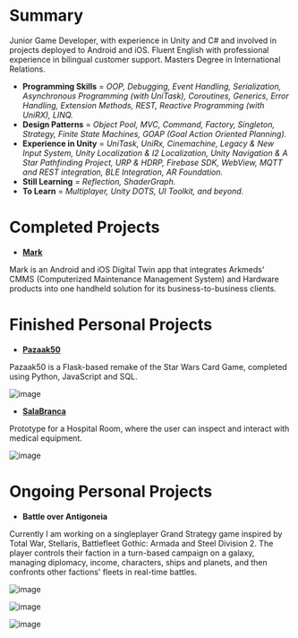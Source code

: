 # Summary
Junior Game Developer, with experience in Unity and C# and involved in projects deployed to Android and iOS. Fluent English with professional experience in bilingual customer support. Masters Degree in International Relations.

- **Programming Skills** = _OOP, Debugging, Event Handling, Serialization, Asynchronous Programming (with UniTask), Coroutines, Generics, Error Handling, Extension Methods, REST, Reactive Programming (with UniRX), LINQ._
- **Design Patterns** = _Object Pool, MVC, Command, Factory, Singleton, Strategy, Finite State Machines, GOAP (Goal Action Oriented Planning)._
- **Experience in Unity** = _UniTask, UniRx, Cinemachine, Legacy & New Input System, Unity Localization & I2 Localization, Unity Navigation & A Star Pathfinding Project, URP & HDRP, Firebase SDK, WebView, MQTT and REST integration, BLE Integration, AR Foundation._
- **Still Learning** = _Reflection, ShaderGraph._
- **To Learn** = _Multiplayer, Unity DOTS, UI Toolkit, and beyond._

# Completed Projects
- [**Mark**](https://play.google.com/store/apps/details?id=com.ArkMeds.Mark&hl=pt_BR&gl=US)
  
Mark is an Android and iOS Digital Twin app that integrates Arkmeds' CMMS (Computerized Maintenance Management System) and Hardware products into one handheld solution for its business-to-business clients.

# Finished Personal Projects
- [**Pazaak50**](https://github.com/jorlmn/Pazaak50-CS50-Final-Project)
  
Pazaak50 is a Flask-based remake of the Star Wars Card Game, completed using Python, JavaScript and SQL.

![image](https://github.com/jorlmn/JorLMN/assets/114875835/5018c18c-08fe-4df1-acc9-afd2a104706f)

- [**SalaBranca**](https://github.com/jorlmn/SalaBranca_Unity)
  
Prototype for a Hospital Room, where the user can inspect and interact with medical equipment.

![image](https://github.com/jorlmn/JorLMN/assets/114875835/d4d11db8-25d2-4838-8265-1c986759570b)

# Ongoing Personal Projects
- **Battle over Antigoneia**

Currently I am working on a singleplayer Grand Strategy game inspired by Total War, Stellaris, Battlefleet Gothic: Armada and Steel Division 2. The player controls their faction in a turn-based campaign on a galaxy, managing diplomacy, income, characters, ships and planets, and then confronts other factions' fleets in real-time battles.

![image](https://github.com/jorlmn/JorLMN/assets/114875835/3c86a8e5-2a44-4b14-848b-731e3434b2eb)

![image](https://github.com/jorlmn/JorLMN/assets/114875835/17d39710-9d94-42f3-ac32-fcc39426deeb)

![image](https://github.com/jorlmn/JorLMN/assets/114875835/170325e1-eb5c-4eb1-9656-fd8eb4de2eec)




